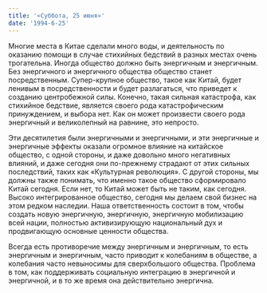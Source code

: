 ```yaml
---
title: '«Суббота, 25 июня»'
date: '1994-6-25'
---
```


Многие места в Китае сделали много воды, и деятельность по оказанию помощи в случае стихийных бедствий в разных местах очень трогательна. Иногда общество должно быть энергичным и энергичным. Без энергичного и энергичного общества общество станет посредственным. Супер-крупное общество, такое как Китай, будет ленивым в посредственности и будет разлагаться, что приведет к созданию центробежной силы. Конечно, такая сильная катастрофа, как стихийное бедствие, является своего рода катастрофическим принуждением, и выбора нет. Как он может произвести своего рода энергичный и великолепный на равнине, это непросто.

Эти десятилетия были энергичными и энергичными, и эти энергичные и энергичные эффекты оказали огромное влияние на китайское общество, с одной стороны, и даже довольно много негативных влияний, и даже сегодня они по-прежнему страдают от этих сильных последствий, таких как «Культурная революция». С другой стороны, мы должны также понимать, что именно такое общество сформировало Китай сегодня. Если нет, то Китай может быть не таким, как сегодня. Высоко интегрированное общество, сегодня мы делаем свой бизнес на этом редком наследии. Наша ответственность состоит в том, чтобы создать новую энергичную, энергичную, энергичную мобилизацию всей нации, полностью активизирующую национальный дух и продвигающую основные ценности общества.

Всегда есть противоречие между энергичным и энергичным, то есть энергичным и энергичным, часто приводит к колебаниям в обществе, а колебания часто невыносимы для сверхбольшого общества. Проблема в том, как поддерживать социальную интеграцию в энергичной и энергичной, и в то же время она действительно энергична.

